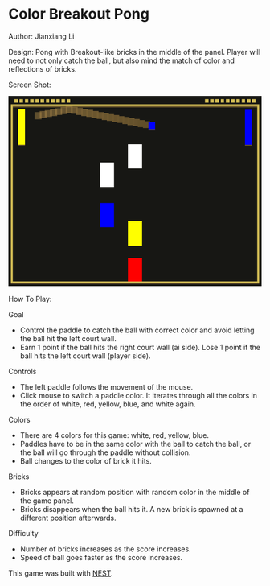 # Color Breakout Pong
Author: Jianxiang Li

Design: Pong with Breakout-like bricks in the middle of the panel. 
Player will need to not only catch the ball, but also mind the match of color and reflections of bricks.

Screen Shot:

![Screen Shot](screenshot.png)

How To Play:

Goal

* Control the paddle to catch the ball with correct color and avoid letting the ball hit the left court wall.
* Earn 1 point if the ball hits the right court wall (ai side). Lose 1 point if the ball hits the left court wall (player side).

Controls

* The left paddle follows the movement of the mouse.
* Click mouse to switch a paddle color. It iterates through all the colors in the order of white, red, yellow, blue, and white again.

Colors

* There are 4 colors for this game:  white, red, yellow, blue.
* Paddles have to be in the same color with the ball to catch the ball, or the ball will go through the paddle without collision.
* Ball changes to the color of brick it hits.

Bricks

* Bricks appears at random position with random color in the middle of the game panel.
* Bricks disappears when the ball hits it. A new brick is spawned at a different position afterwards.

Difficulty

* Number of bricks increases as the score increases.
* Speed of ball goes faster as the score increases.


This game was built with [NEST](NEST.md).
